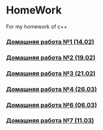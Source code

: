 # HomeWork
For my homework of c++

###  [Домашняя работа №1 (14.02)](https://github.com/1NEKST1/HomeWork/commit/ce4f98ea250d2d708931c4722e4d4b2057595863)

### [Домашняя работа №2 (19.02)](https://github.com/1NEKST1/HomeWork/commit/e507b4d225a3dce4b481134d29b44c8d3a4abc2e)

### [Домашняя работа №3 (21.02)](https://github.com/1NEKST1/HomeWork/commit/116aefd93f7410147cf0372d46d79a80573efb8a)

### [Домашняя работа №4 (26.03)](https://github.com/1NEKST1/HomeWork/blob/f203606e605280c2ce5c45880ea7476fd24af6cc/TryHard.cpp)

### [Домашняя работа №6 (06.03)](https://github.com/1NEKST1/HomeWork/blob/main/TryHard2.cpp)

### [Домашняя работа №7 (11.03)](https://github.com/1NEKST1/HomeWork/blob/main/TryHard1.cpp)
